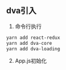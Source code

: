 ## dva引入
1. 命令行执行
```bash
yarn add react-redux
yarn add dva-core
yarn add dva-loading
```

2. App.js初始化
```js

```
